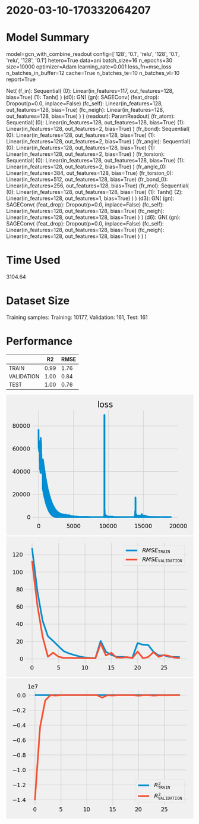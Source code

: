 2020-03-10-170332064207
===========================
# Model Summary
model=gcn_with_combine_readout
config=['128', '0.1', 'relu', '128', '0.1', 'relu', '128', '0.1']
hetero=True
data=ani
batch_size=16
n_epochs=30
size=10000
optimizer=Adam
learning_rate=0.001
loss_fn=mse_loss
n_batches_in_buffer=12
cache=True
n_batches_te=10
n_batches_vl=10
report=True

Net(
  (f_in): Sequential(
    (0): Linear(in_features=117, out_features=128, bias=True)
    (1): Tanh()
  )
  (d0): GN(
    (gn): SAGEConv(
      (feat_drop): Dropout(p=0.0, inplace=False)
      (fc_self): Linear(in_features=128, out_features=128, bias=True)
      (fc_neigh): Linear(in_features=128, out_features=128, bias=True)
    )
  )
  (readout): ParamReadout(
    (fr_atom): Sequential(
      (0): Linear(in_features=128, out_features=128, bias=True)
      (1): Linear(in_features=128, out_features=2, bias=True)
    )
    (fr_bond): Sequential(
      (0): Linear(in_features=128, out_features=128, bias=True)
      (1): Linear(in_features=128, out_features=2, bias=True)
    )
    (fr_angle): Sequential(
      (0): Linear(in_features=128, out_features=128, bias=True)
      (1): Linear(in_features=128, out_features=2, bias=True)
    )
    (fr_torsion): Sequential(
      (0): Linear(in_features=128, out_features=128, bias=True)
      (1): Linear(in_features=128, out_features=2, bias=True)
    )
    (fr_angle_0): Linear(in_features=384, out_features=128, bias=True)
    (fr_torsion_0): Linear(in_features=512, out_features=128, bias=True)
    (fr_bond_0): Linear(in_features=256, out_features=128, bias=True)
    (fr_mol): Sequential(
      (0): Linear(in_features=128, out_features=128, bias=True)
      (1): Tanh()
      (2): Linear(in_features=128, out_features=1, bias=True)
    )
  )
  (d3): GN(
    (gn): SAGEConv(
      (feat_drop): Dropout(p=0.0, inplace=False)
      (fc_self): Linear(in_features=128, out_features=128, bias=True)
      (fc_neigh): Linear(in_features=128, out_features=128, bias=True)
    )
  )
  (d6): GN(
    (gn): SAGEConv(
      (feat_drop): Dropout(p=0.0, inplace=False)
      (fc_self): Linear(in_features=128, out_features=128, bias=True)
      (fc_neigh): Linear(in_features=128, out_features=128, bias=True)
    )
  )
)
# Time Used 
3104.64

# Dataset Size
Training samples: 
Training: 10177, Validation: 161, Test: 161
# Performance
|              |R2            |RMSE          |
|------------- |------------- |------------- |
|TRAIN         |0.99          |1.76          |
|VALIDATION    |1.00          |0.84          |
|TEST          |1.00          |0.76          |

<div align="center"><img src="loss.jpg" width="600"></div>
<div align="center"><img src="RMSE.jpg" width="600"></div>
<div align="center"><img src="R2.jpg" width="600"></div>